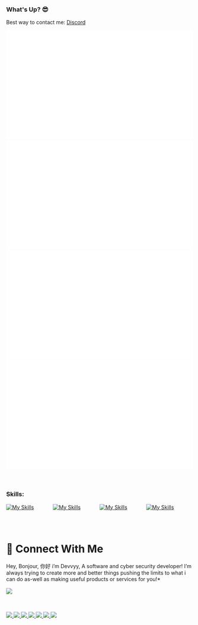 ### What's Up? 😎
Best way to contact me: [Discord](https://discord.com/users/762782226307350599)

![](https://raw.githubusercontent.com/ishaanko/github-stats/master/generated/overview.svg#gh-dark-mode-only)
![](https://raw.githubusercontent.com/ishaanko/github-stats/master/generated/overview.svg#gh-light-mode-only)
![](https://raw.githubusercontent.com/ishaanko/github-stats/master/generated/languages.svg#gh-dark-mode-only)
![](https://raw.githubusercontent.com/ishaanko/github-stats/master/generated/languages.svg#gh-light-mode-only)

<br />

<h3 align="left">Skills:</h3>
<div align="left">
  
  [![My Skills](https://skillicons.dev/icons?i=js,html,css,nodejs,cloudflare,gcp,mongodb,bootstrap,wordpress&perline=3&theme=dark)](https://github.com/devvyyxyz)&nbsp;&nbsp;&nbsp;&nbsp;&nbsp;&nbsp;&nbsp;&nbsp;&nbsp;&nbsp;&nbsp;&nbsp;&nbsp;[![My Skills](https://skillicons.dev/icons?i=bash,c,cs,cpp,java,php,lua,md&perline=3&theme=dark)](https://github.com/devvyyxyz)&nbsp;&nbsp;&nbsp;&nbsp;&nbsp;&nbsp;&nbsp;&nbsp;&nbsp;&nbsp;&nbsp;&nbsp;&nbsp;[![My Skills](https://skillicons.dev/icons?i=ae,pr,xd,au,ps,ai,aws,gcp,blender,py,codepen,git,figma,firebase,godot,heroku,replit,linux,mongodb,unity,unreal,vscode&perline=3&theme=dark)](https://github.com/devvyyxyz)&nbsp;&nbsp;&nbsp;&nbsp;&nbsp;&nbsp;&nbsp;&nbsp;&nbsp;&nbsp;&nbsp;&nbsp;&nbsp;[![My Skills](https://skillicons.dev/icons?i=bots&perline=3&theme=dark)](https://github.com/devvyyxyz)
  
</div>

<br></br>

<h1 align="left">
  🔗 Connect With Me
</h1> 

<div align="left">
  <p>Hey, Bonjour, 你好 i’m Devvyy, A software and cyber security developer! I’m always trying to create more and better things pushing the limits to what i can do as-well as making useful products or services for you!*</p>
  <picture>
    <img align="center" src="https://lanyard-profile-readme.vercel.app/api/762782226307350599?theme=dark&animated=true&hideDiscrim=false&idleMessage=Probably%20doing%20something%20else..." onclick="return false;">
  </picture> 
  
</div>
<br></br>
<p align="left">
  <a href="https://discordapp.com/users/664171400193638401">
    <img src="https://skillicons.dev/icons?i=discord" />
  </a>
  <a href="https://twitter.com/@devvyyxyz">
    <img src="https://skillicons.dev/icons?i=twitter" />
  </a>
  <a href="https://instagram.com">
    <img src="https://skillicons.dev/icons?i=instagram" />
  </a>
  <a href="https://github.com/devvyyxyz">
    <img src="https://skillicons.dev/icons?i=github" />
  </a>
  <a href="https://www.linkedin.com/in/khyle-mitchell-5a97a1275/">
    <img src="https://skillicons.dev/icons?i=linkedin" />
  </a>
  <a href="https://replit.com/@devvyyxyz">
    <img src="https://skillicons.dev/icons?i=replit" />
  </a>
  <a href="https://stackoverflow.com">
    <img src="https://skillicons.dev/icons?i=stackoverflow" />
  </a>
</p>

